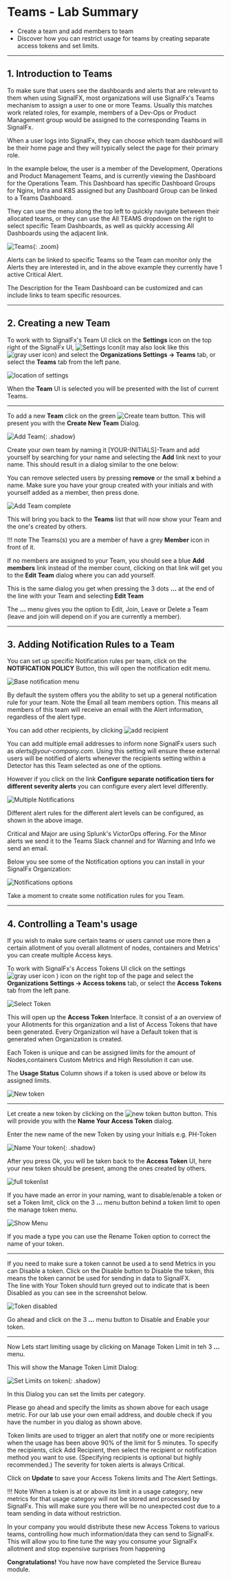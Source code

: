 # Teams - Lab Summary

* Create a team and add members to team
* Discover how you can restrict usage for teams by creating separate access tokens and set limits.

---

## 1. Introduction to Teams

To make sure that users  see the dashboards and alerts that are relevant to them when using SignalFX, most organizations will use SignalFx's Teams mechanism to assign a user to one or more Teams. Usually this matches work related roles, for example, members of a Dev-Ops or Product Management group would be assigned to the corresponding Teams in SignalFx.

When a user logs into SignalFx, they can choose which team dashboard will be their home page and they will typically select the page for their primary role.

In the example below, the user is a member of the Development, Operations and Product Management Teams, and is currently viewing the Dashboard for the Operations Team.  This Dashboard has specific Dashboard Groups for Nginx, Infra and K8S assigned but any Dashboard Group can be linked to a Teams Dashboard.

They can use the menu along the top left to quickly navigate between their allocated teams, or they can use the All TEAMS dropdown on the right to select specific Team Dashboards, as well as quickly accessing All Dashboards using the adjacent link.

![Teams](../images/module5/m5-team-homepage.png){: .zoom}

Alerts can be linked to specific Teams so the Team can monitor only the Alerts they are interested in, and in the above example they currently have 1 active Critical Alert.

The Description for the Team Dashboard can be customized and can include links to team specific resources.

---

## 2. Creating a new Team

To work with  to SignalFx's Team UI click on the **Settings** icon on the top right of the SignalFx UI, ![Settings Icon](../images/module5/M5-l1-1.png)(it may also look like this ![gray user icon](../images/module5/M5-l1-2.png)) and select the **Organizations Settings → Teams** tab, or select the **Teams** tab from the left pane.

![location of settings](../images/module5/M1-l7-7.jpg)

When the **Team** UI is selected you will be presented with the list of current Teams.
  
---

To add a new **Team** click on the green ![Create team](../images/module5/M1-l7-15.jpg) button. This will present you with the **Create New Team** Dialog.

![Add Team](../images/module5/M1-l7-16.jpg){: .shadow}

Create your own team by naming it [YOUR-INITIALS]-Team and add yourself by searching for your name and selecting the **Add** link next to your name. This should result in a dialog similar to the one below:

You can remove selected users by pressing  **remove** or the small **x** behind a name.
Make sure you have your group created with your initials and with yourself added as a member, then press done.

![Add Team complete](../images/module5/M1-l7-17.jpg)

This will bring you back to the **Teams** list that will now show your Team and the one's created by others.

!!! note
    The Teams(s) you are a member of have a grey **Member** icon in front of it.

If no members are assigned to your Team, you should see a blue **Add members** link instead of the member count, clicking on that link will get you to the **Edit Team** dialog where you can add yourself.

This is the same dialog you get when pressing the 3 dots **...** at the end of the line with your Team and selecting **Edit Team**

The **...** menu gives you the option to Edit, Join, Leave or Delete a Team (leave and join will depend on if you are currently a member).

---

## 3. Adding Notification Rules to a Team

You can set up specific Notification rules per team, click on the **NOTIFICATION POLICY** Button, this will open the notification edit menu.

![Base notification menu](../images/module5/M1-l7-18.jpg)

By default the system offers you the ability to set up a general notification rule for your team.
Note the Email all team members option. This means all members of this team will receive an email with the Alert information, regardless of the alert type.

You can add other recipients, by clicking ![add recipient](../images/module5/M1-l7-19.jpg)

You can add multiple email addresses to inform none SignalFx users such as
_alerts@your-company.com_. Using this setting will ensure these external users will be notified of alerts whenever the recipients setting within a Detector has this Team selected as one of the options.

However if you click on the link **Configure separate notification tiers for different severity alerts** you can configure every alert level differently.

![Multiple Notifications](../images/module5/M1-l7-10.jpg)

Different alert rules for the different alert levels can be configured, as shown in the above image.

Critical and Major are using Splunk's VictorOps offering. For the Minor alerts we send it to the Teams Slack channel and for Warning and Info we send an email.

Below you see some of the Notification options you can install in your SignalFx Organization:

![Notifications options](../images/module5/M1-l7-20.jpg)

Take a moment to create some notification rules for you Team.

---

## 4. Controlling a Team's usage

If you wish to make sure certain teams or users cannot use more then a certain allotment of you overall  allotment of nodes, containers and Metrics' you can create multiple Access keys.

To work with SignalFx's Access Tokens UI click on the settings ![gray user icon](../images/module5/M5-l1-2.png) ) icon on the right top of the page and select the **Organizations Settings → Access tokens** tab, or select the **Access Tokens** tab from the left pane.

![Select Token](../images/module5/M1-l7-13.jpg)

This will open up the **Access Token** Interface. It consist of a an overview of your Allotments for this organization and a list of Access Tokens that have been generated.
Every Organization wil have a Default token that is generated when  Organization is created.

Each Token is unique and can be assigned limits for the amount of  Nodes,containers Custom Metrics and High Resolution it can use.

The **Usage Status** Column shows if a token is used above or below its assigned limits.

![New token](../images/module5/M1-l7-21.jpg)

---

Let create a new token by clicking on  the ![new token button](../images/module5/M1-l7-22.jpg) button. This will provide you with the **Name Your Access Token** dialog.

Enter the new name of the new Token by using your Initials e.g. PH-Token

![Name Your token](../images/module5/M1-l7-23.jpg){: .shadow}

After you press Ok,  you will be taken back to the **Access Token** UI, here your new token should be present, among the ones created by others.

![full tokenlist](../images/module5/M1-l7-24.jpg)

If you have made an error in your naming, want to disable/enable a token or set a Token limit, click on the 3 **...** menu button behind a token limit to open the manage token menu.

![Show Menu](../images/module5/M1-l7-25.jpg)

If you made a type you can use the Rename Token option to correct the name of your token.

---

If you need to make sure a token  cannot be used a to send Metrics in you can Disable a token.
Click on the Disable button to Disable the token, this means the token cannot be used for sending in data to SignalFX.  
The line with Your Token should turn greyed out to indicate that is been Disabled as you can see in the screenshot below.

![Token disabled](../images/module5/M1-l7-26.jpg)

Go ahead and click on the 3 **...** menu button to Disable and Enable your token.

---

Now Lets start limiting usage by clicking on Manage Token Limit in teh 3 **...** menu.

This will show the Manage Token Limit Dialog:

![Set Limits on token](../images/module5/M1-l7-12.jpg){: .shadow}

In this Dialog you can set the limits per category.

Please go ahead and specify the limits as shown above for each usage metric.
For our lab use your own email address, and double check if you have the  number in you dialog as shown above.

Token limits are used to trigger an alert that notify one or more recipients when the usage has been above 90% of the limit for 5 minutes. To specify the recipients, click Add Recipient, then select the recipient or notification method you want to use. (Specifying recipients is optional but highly recommended.) The severity for token alerts is always Critical.

Click on **Update** to save your Access Tokens limits and The Alert Settings.

!!! Note
    When a token is at or above its limit in a usage category, new metrics for that usage category will not be stored and processed by SignalFx. This will make sure you there  will be no unexpected cost due to a team sending in data without restriction.

In your company you would distribute these new Access Tokens to various teams, controlling how much information/data they can send to SignalFx. This will allow you to fine tune the way you consume your SignalFx allotment and stop expensive surprises from happening

**Congratulations!** You have now have completed the Service Bureau module.
